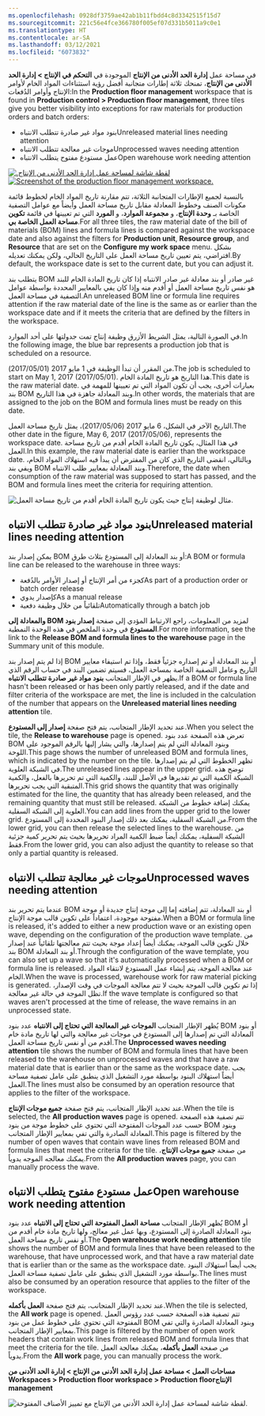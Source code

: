 ```yaml
---
ms.openlocfilehash: 0928df3759ae42ab1b11fbdd4c8d3342515f15d7
ms.sourcegitcommit: 221c56e4fce366780f005ef07d331b5011a9c0e1
ms.translationtype: HT
ms.contentlocale: ar-SA
ms.lasthandoff: 03/12/2021
ms.locfileid: "6073832"
---
```

<span data-ttu-id="c71c6-101">في مساحة عمل **إدارة الحد الأدنى من الإنتاج** الموجودة في **التحكم في الإنتاج > إدارة الحد الأدنى من الإنتاج**، تمنحك ثلاثة إطارات متجانبة أفضل رؤية استثناءات المواد الخام لأوامر الإنتاج وأوامر الدُفعات:</span><span class="sxs-lookup"><span data-stu-id="c71c6-101">In the **Production floor management** workspace that is found in **Production control > Production floor management**, three tiles give you better visibility into exceptions for raw materials for production orders and batch orders:</span></span>

-   <span data-ttu-id="c71c6-102">بنود مواد غير صادرة تتطلب الانتباه</span><span class="sxs-lookup"><span data-stu-id="c71c6-102">Unreleased material lines needing attention</span></span>
-   <span data-ttu-id="c71c6-103">موجات غير معالجة تتطلب الانتباه</span><span class="sxs-lookup"><span data-stu-id="c71c6-103">Unprocessed waves needing attention</span></span>
-   <span data-ttu-id="c71c6-104">عمل مستودع مفتوح يتطلب الانتباه</span><span class="sxs-lookup"><span data-stu-id="c71c6-104">Open warehouse work needing attention</span></span>

<span data-ttu-id="c71c6-105">[![لقطة شاشة لمساحة عمل ‬‏‫إدارة الحد الأدنى من الإنتاج.](../media/production-floor-mgmt.png)](../media/production-floor-mgmt.png#lightbox)</span><span class="sxs-lookup"><span data-stu-id="c71c6-105">[![Screenshot of the production floor management workspace.](../media/production-floor-mgmt.png)](../media/production-floor-mgmt.png#lightbox)</span></span> 

<span data-ttu-id="c71c6-106">بالنسبة لجميع الإطارات المتجانبة الثلاثة، تتم مقارنة تاريخ المواد الخام لخطوط قائمة مكونات الصنف وخطوط المعادلة مقابل تاريخ مساحة العمل وأيضاً مع عوامل التصفية الخاصة بـ **وحدة الإنتاج**، و **مجموعة الموارد**، و **المورد** التي تم تعيينها في قائمة **تكوين مساحة العمل الخاصة بي**.</span><span class="sxs-lookup"><span data-stu-id="c71c6-106">For all three tiles, the raw material date of the bill of materials (BOM) lines and formula lines is compared against the workspace date and also against the filters for **Production unit**, **Resource group**, and **Resource** that are set on the **Configure my work space** menu.</span></span> <span data-ttu-id="c71c6-107">بشكل افتراضي، يتم تعيين تاريخ مساحة العمل على التاريخ الحالي، ولكن يمكنك تعديله.</span><span class="sxs-lookup"><span data-stu-id="c71c6-107">By default, the workspace date is set to the current date, but you can adjust it.</span></span>

<span data-ttu-id="c71c6-108">يتطلب بند BOM غير صادر أو بند معادلة غير صادر الانتباه إذا كان تاريخ المادة الخام للبند هو نفس تاريخ مساحة العمل أو أقدم منه وإذا كان يفي بالمعايير المحددة بواسطة عوامل التصفية في مساحة العمل.</span><span class="sxs-lookup"><span data-stu-id="c71c6-108">An unreleased BOM line or formula line requires attention if the raw material date of the line is the same as or earlier than the workspace date and if it meets the criteria that are defined by the filters in the workspace.</span></span>

<span data-ttu-id="c71c6-109">في الصورة التالية، يمثل الشريط الأزرق وظيفة إنتاج تمت جدولتها على أحد الموارد.</span><span class="sxs-lookup"><span data-stu-id="c71c6-109">In the following image, the blue bar represents a production job that is scheduled on a resource.</span></span>

<span data-ttu-id="c71c6-110">من المقرر أن تبدأ الوظيفة في 1 مايو 2017 (2017/05/01).</span><span class="sxs-lookup"><span data-stu-id="c71c6-110">The job is scheduled to start on May 1, 2017 (2017/05/01).</span></span> <span data-ttu-id="c71c6-111">هذا التاريخ هو تاريخ المادة الخام.</span><span class="sxs-lookup"><span data-stu-id="c71c6-111">This date is the raw material date.</span></span> <span data-ttu-id="c71c6-112">بعبارات أخرى، يجب أن تكون المواد التي تم تعيينها للمهمة في بند BOM وبند المعادلة جاهزة في هذا التاريخ.</span><span class="sxs-lookup"><span data-stu-id="c71c6-112">In other words, the materials that are assigned to the job on the BOM and formula lines must be ready on this date.</span></span>

<span data-ttu-id="c71c6-113">التاريخ الآخر في الشكل، 6 مايو 2017 (2017/05/06)، يمثل تاريخ مساحة العمل.</span><span class="sxs-lookup"><span data-stu-id="c71c6-113">The other date in the figure, May 6, 2017 (2017/05/06), represents the workspace date.</span></span> <span data-ttu-id="c71c6-114">في هذا المثال، يكون تاريخ المادة الخام أقدم من تاريخ مساحة العمل.</span><span class="sxs-lookup"><span data-stu-id="c71c6-114">In this example, the raw material date is earlier than the workspace date.</span></span> <span data-ttu-id="c71c6-115">وبالتالي، انقضى التاريخ الذي كان من المفترض أن يبدأ فيه استهلاك المواد الخام، ويفي بند BOM وبند المعادلة بمعايير طلب الانتباه.</span><span class="sxs-lookup"><span data-stu-id="c71c6-115">Therefore, the date when consumption of the raw material was supposed to start has passed, and the BOM and formula lines meet the criteria for requiring attention.</span></span>

![مثال لوظيفة إنتاج حيث يكون تاريخ المادة الخام أقدم من تاريخ مساحة العمل.](../media/example-production-job.png) 

## <a name="unreleased-material-lines-needing-attention"></a><span data-ttu-id="c71c6-117">بنود مواد غير صادرة تتطلب الانتباه</span><span class="sxs-lookup"><span data-stu-id="c71c6-117">Unreleased material lines needing attention</span></span>

<span data-ttu-id="c71c6-118">يمكن إصدار بند BOM أو بند المعادلة إلى المستودع بثلاث طرق:</span><span class="sxs-lookup"><span data-stu-id="c71c6-118">A BOM or formula line can be released to the warehouse in three ways:</span></span>

-   <span data-ttu-id="c71c6-119">كجزء من أمر الإنتاج أو إصدار الأوامر بالدُفعة</span><span class="sxs-lookup"><span data-stu-id="c71c6-119">As part of a production order or batch order release</span></span>
-   <span data-ttu-id="c71c6-120">كإصدار يدوي</span><span class="sxs-lookup"><span data-stu-id="c71c6-120">As a manual release</span></span>
-   <span data-ttu-id="c71c6-121">تلقائياً من خلال وظيفة دفعية</span><span class="sxs-lookup"><span data-stu-id="c71c6-121">Automatically through a batch job</span></span>

<span data-ttu-id="c71c6-122">لمزيد من المعلومات، راجع الارتباط المؤدي إلى صفحة **‏‫إصدار بنود BOM والمعادلة إلى المستودع‬** في وحدة الملخص في هذه الوحدة النمطية.</span><span class="sxs-lookup"><span data-stu-id="c71c6-122">For more information, see the link to the **Release BOM and formula lines to the warehouse** page in the Summary unit of this module.</span></span>

<span data-ttu-id="c71c6-123">إذا لم يتم إصدار بند BOM أو بند المعادلة أو تم إصداره جزئياً فقط، وإذا تم استيفاء معايير التاريخ وعامل التصفية الخاصة بمساحة العمل، فسيتم تضمين البند في حساب الرقم الذي يظهر في الإطار المتجانب‬ **‏‫بنود مواد غير صادرة تتطلب الانتباه‬**.</span><span class="sxs-lookup"><span data-stu-id="c71c6-123">If a BOM or formula line hasn't been released or has been only partly released, and if the date and filter criteria of the workspace are met, the line is included in the calculation of the number that appears on the **Unreleased material lines needing attention** tile.</span></span>

<span data-ttu-id="c71c6-124">عند تحديد الإطار المتجانب، يتم فتح صفحة **إصدار إلى المستودع**.</span><span class="sxs-lookup"><span data-stu-id="c71c6-124">When you select the tile, the **Release to warehouse** page is opened.</span></span>
<span data-ttu-id="c71c6-125">تعرض هذه الصفحة عدد بنود BOM وبنود المعادلة التي لم يتم إصدارها، والتي يشار إليها بالرقم الموجود على اللوحة.</span><span class="sxs-lookup"><span data-stu-id="c71c6-125">This page shows the number of unreleased BOM and formula lines, which is indicated by the number on the tile.</span></span> <span data-ttu-id="c71c6-126">تظهر الخطوط التي لم يتم إصدارها في الشبكة العلوية.</span><span class="sxs-lookup"><span data-stu-id="c71c6-126">The unreleased lines appear in the upper grid.</span></span> <span data-ttu-id="c71c6-127">توضح هذه الشبكة الكمية التي تم تقديرها في الأصل للبند، والكمية التي تم تحريرها بالفعل، والكمية المتبقية التي يجب تحريرها.</span><span class="sxs-lookup"><span data-stu-id="c71c6-127">This grid shows the quantity that was originally estimated for the line, the quantity that has already been released, and the remaining quantity that must still be released.</span></span> <span data-ttu-id="c71c6-128">يمكنك إضافة خطوط من الشبكة العلوية إلى الشبكة السفلية.</span><span class="sxs-lookup"><span data-stu-id="c71c6-128">You can add lines from the upper grid to the lower grid.</span></span> <span data-ttu-id="c71c6-129">من الشبكة السفلية، يمكنك بعد ذلك إصدار البنود المحددة إلى المستودع.</span><span class="sxs-lookup"><span data-stu-id="c71c6-129">From the lower grid, you can then release the selected lines to the warehouse.</span></span> <span data-ttu-id="c71c6-130">من الشبكة السفلية، يمكنك أيضاً ضبط الكمية المراد تحريرها بحيث يتم تحرير كمية جزئية فقط.</span><span class="sxs-lookup"><span data-stu-id="c71c6-130">From the lower grid, you can also adjust the quantity to release so that only a partial quantity is released.</span></span>

## <a name="unprocessed-waves-needing-attention"></a><span data-ttu-id="c71c6-131">موجات غير معالجة تتطلب الانتباه</span><span class="sxs-lookup"><span data-stu-id="c71c6-131">Unprocessed waves needing attention</span></span>

<span data-ttu-id="c71c6-132">عندما يتم تحرير بند BOM أو بند المعادلة، تتم إضافته إما إلى موجة إنتاج جديدة أو موجة مفتوحة موجودة، اعتماداً على تكوين قالب موجة الإنتاج.</span><span class="sxs-lookup"><span data-stu-id="c71c6-132">When a BOM or formula line is released, it's added to either a new production wave or an existing open wave, depending on the configuration of the production wave template.</span></span> <span data-ttu-id="c71c6-133">من خلال تكوين قالب الموجة، يمكنك أيضاً إعداد موجة بحيث تتم معالجتها تلقائياً عند إصدار بند BOM أو بند المعادلة.</span><span class="sxs-lookup"><span data-stu-id="c71c6-133">Through the configuration of the wave template, you can also set up a wave so that it's automatically processed when a BOM or formula line is released.</span></span> <span data-ttu-id="c71c6-134">عند معالجة الموجة، يتم إنشاء عمل المستودع لانتقاء المواد الخام.</span><span class="sxs-lookup"><span data-stu-id="c71c6-134">When the wave is processed, warehouse work for raw material picking is generated.</span></span> <span data-ttu-id="c71c6-135">إذا تم تكوين قالب الموجة بحيث لا تتم معالجة الموجات في وقت الإصدار، تظل الموجة في حالة غير معالجة.</span><span class="sxs-lookup"><span data-stu-id="c71c6-135">If the wave template is configured so that waves aren't processed at the time of release, the wave remains in an unprocessed state.</span></span>

<span data-ttu-id="c71c6-136">يُظهر الإطار المتجانب **الموجات غير المعالجة التي تحتاج إلى الانتباه** عدد بنود BOM أو بنود المعادلة التي تم إصدارها إلى المستودع في موجات غير معالجة والتي لها تاريخ مادة خام أقدم من أو نفس تاريخ مساحة العمل.</span><span class="sxs-lookup"><span data-stu-id="c71c6-136">The **Unprocessed waves needing attention** tile shows the number of BOM and formula lines that have been released to the warehouse on unprocessed waves and that have a raw material date that is earlier than or the same as the workspace date.</span></span> <span data-ttu-id="c71c6-137">يجب أيضاً استهلاك البنود بواسطة مورد التشغيل الذي ينطبق على عامل تصفية مساحة العمل.</span><span class="sxs-lookup"><span data-stu-id="c71c6-137">The lines must also be consumed by an operation resource that applies to the filter of the workspace.</span></span>

<span data-ttu-id="c71c6-138">عند تحديد الإطار المتجانب، يتم فتح صفحة **جميع موجات الإنتاج**.</span><span class="sxs-lookup"><span data-stu-id="c71c6-138">When the tile is selected, the **All production waves** page is opened.</span></span>
<span data-ttu-id="c71c6-139">تتم تصفية هذه الصفحة حسب عدد الموجات المفتوحة التي تحتوي على خطوط موجة من بنود BOM وبنود المعادلة الصادرة والتي تفي بمعايير الإطار المتجانب.</span><span class="sxs-lookup"><span data-stu-id="c71c6-139">This page is filtered by the number of open waves that contain wave lines from released BOM and formula lines that meet the criteria for the tile.</span></span> <span data-ttu-id="c71c6-140">من صفحة **جميع موجات الإنتاج**، يمكنك معالجه الموجه يدوياً.</span><span class="sxs-lookup"><span data-stu-id="c71c6-140">From the **All production waves** page, you can manually process the wave.</span></span>

## <a name="open-warehouse-work-needing-attention"></a><span data-ttu-id="c71c6-141">عمل مستودع مفتوح يتطلب الانتباه</span><span class="sxs-lookup"><span data-stu-id="c71c6-141">Open warehouse work needing attention</span></span>

<span data-ttu-id="c71c6-142">يُظهر الإطار المتجانب **مساحة العمل المفتوحة التي تحتاج إلى الانتباه** عدد بنود BOM أو بنود المعادلة الصادرة إلى المستودع، وبها عمل غير معالج، ولها تاريخ مادة خام أقدم من أو نفس تاريخ مساحة العمل.</span><span class="sxs-lookup"><span data-stu-id="c71c6-142">The **Open warehouse work needing attention** tile shows the number of BOM and formula lines that have been released to the warehouse, that have unprocessed work, and that have a raw material date that is earlier than or the same as the workspace date.</span></span> <span data-ttu-id="c71c6-143">يجب أيضاً استهلاك البنود بواسطة مورد التشغيل الذي ينطبق على عامل تصفية مساحة العمل.</span><span class="sxs-lookup"><span data-stu-id="c71c6-143">The lines must also be consumed by an operation resource that applies to the filter of the workspace.</span></span>

<span data-ttu-id="c71c6-144">عند تحديد الإطار المتجانب، يتم فتح صفحة **العمل بأكمله**.</span><span class="sxs-lookup"><span data-stu-id="c71c6-144">When the tile is selected, the **All work** page is opened.</span></span> <span data-ttu-id="c71c6-145">تتم تصفية هذه الصفحة حسب عدد رؤوس العمل المفتوحة التي تحتوي على خطوط عمل من بنود BOM وبنود المعادلة الصادرة والتي تفي بمعايير الإطار المتجانب.</span><span class="sxs-lookup"><span data-stu-id="c71c6-145">This page is filtered by the number of open work headers that contain work lines from released BOM and formula lines that meet the criteria for the tile.</span></span> <span data-ttu-id="c71c6-146">من صفحة **العمل بأكمله**، يمكنك معالجة العمل يدوياً.</span><span class="sxs-lookup"><span data-stu-id="c71c6-146">From the **All work** page, you can manually process the work.</span></span>

<span data-ttu-id="c71c6-147">**مساحات العمل > مساحة عمل ‬‏‫إدارة الحد الأدنى من الإنتاج > إدارة الحد الأدنى من الإنتاج**</span><span class="sxs-lookup"><span data-stu-id="c71c6-147">**Workspaces > Production floor workspace > Production floor management**</span></span>

![لقطة شاشة لمساحة عمل إدارة الحد الأدنى من الإنتاج مع تمييز الأصناف المفتوحة.](../media/open-warehouse-work.png) 